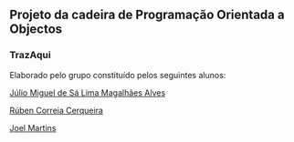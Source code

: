 ## Projeto da cadeira de **Programação Orientada a Objectos** 

### TrazAqui

Elaborado pelo grupo  constituído pelos seguintes alunos:

[Júlio Miguel de Sá Lima Magalhães Alves](https://github.com/juliomiguelalves)

[Rúben Correia Cerqueira](https://github.com/Elstryker)

[Joel Martins](https://github.com/JoelM00)



